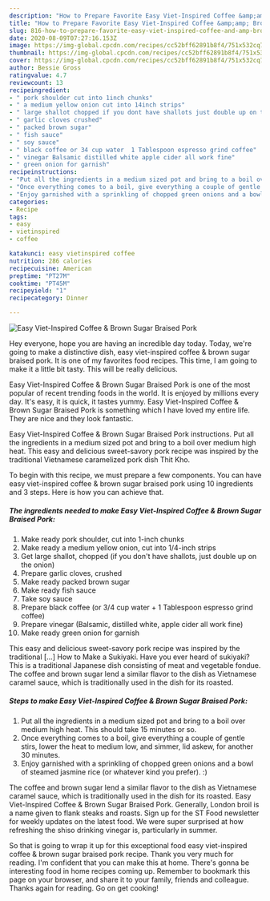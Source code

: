 ```yaml
---
description: "How to Prepare Favorite Easy Viet-Inspired Coffee &amp;amp; Brown Sugar Braised Pork"
title: "How to Prepare Favorite Easy Viet-Inspired Coffee &amp;amp; Brown Sugar Braised Pork"
slug: 816-how-to-prepare-favorite-easy-viet-inspired-coffee-and-amp-brown-sugar-braised-pork
date: 2020-08-09T07:27:16.153Z
image: https://img-global.cpcdn.com/recipes/cc52bff62891b8f4/751x532cq70/easy-viet-inspired-coffee-brown-sugar-braised-pork-recipe-main-photo.jpg
thumbnail: https://img-global.cpcdn.com/recipes/cc52bff62891b8f4/751x532cq70/easy-viet-inspired-coffee-brown-sugar-braised-pork-recipe-main-photo.jpg
cover: https://img-global.cpcdn.com/recipes/cc52bff62891b8f4/751x532cq70/easy-viet-inspired-coffee-brown-sugar-braised-pork-recipe-main-photo.jpg
author: Bessie Gross
ratingvalue: 4.7
reviewcount: 13
recipeingredient:
- " pork shoulder cut into 1inch chunks"
- " a medium yellow onion cut into 14inch strips"
- " large shallot chopped if you dont have shallots just double up on the onion"
- " garlic cloves crushed"
- " packed brown sugar"
- " fish sauce"
- " soy sauce"
- " black coffee or 34 cup water  1 Tablespoon espresso grind coffee"
- " vinegar Balsamic distilled white apple cider all work fine"
- " green onion for garnish"
recipeinstructions:
- "Put all the ingredients in a medium sized pot and bring to a boil over medium high heat. This should take 15 minutes or so."
- "Once everything comes to a boil, give everything a couple of gentle stirs, lower the heat to medium low, and simmer, lid askew, for another 30 minutes."
- "Enjoy garnished with a sprinkling of chopped green onions and a bowl of steamed jasmine rice (or whatever kind you prefer). :)"
categories:
- Recipe
tags:
- easy
- vietinspired
- coffee

katakunci: easy vietinspired coffee 
nutrition: 286 calories
recipecuisine: American
preptime: "PT27M"
cooktime: "PT45M"
recipeyield: "1"
recipecategory: Dinner

---
```



![Easy Viet-Inspired Coffee &amp; Brown Sugar Braised Pork](https://img-global.cpcdn.com/recipes/cc52bff62891b8f4/751x532cq70/easy-viet-inspired-coffee-brown-sugar-braised-pork-recipe-main-photo.jpg)

Hey everyone, hope you are having an incredible day today. Today, we're going to make a distinctive dish, easy viet-inspired coffee &amp; brown sugar braised pork. It is one of my favorites food recipes. This time, I am going to make it a little bit tasty. This will be really delicious.

Easy Viet-Inspired Coffee &amp; Brown Sugar Braised Pork is one of the most popular of recent trending foods in the world. It is enjoyed by millions every day. It's easy, it is quick, it tastes yummy. Easy Viet-Inspired Coffee &amp; Brown Sugar Braised Pork is something which I have loved my entire life. They are nice and they look fantastic.

Easy Viet-Inspired Coffee &amp; Brown Sugar Braised Pork instructions. Put all the ingredients in a medium sized pot and bring to a boil over medium high heat. This easy and delicious sweet-savory pork recipe was inspired by the traditional Vietnamese caramelized pork dish Thit Kho.


To begin with this recipe, we must prepare a few components. You can have easy viet-inspired coffee &amp; brown sugar braised pork using 10 ingredients and 3 steps. Here is how you can achieve that.

<!--inarticleads1-->

##### The ingredients needed to make Easy Viet-Inspired Coffee &amp; Brown Sugar Braised Pork:

1. Make ready  pork shoulder, cut into 1-inch chunks
1. Make ready  a medium yellow onion, cut into 1/4-inch strips
1. Get  large shallot, chopped (if you don&#39;t have shallots, just double up on the onion)
1. Prepare  garlic cloves, crushed
1. Make ready  packed brown sugar
1. Make ready  fish sauce
1. Take  soy sauce
1. Prepare  black coffee (or 3/4 cup water + 1 Tablespoon espresso grind coffee)
1. Prepare  vinegar (Balsamic, distilled white, apple cider all work fine)
1. Make ready  green onion for garnish


This easy and delicious sweet-savory pork recipe was inspired by the traditional […] How to Make a Sukiyaki. Have you ever heard of sukiyaki? This is a traditional Japanese dish consisting of meat and vegetable fondue. The coffee and brown sugar lend a similar flavor to the dish as Vietnamese caramel sauce, which is traditionally used in the dish for its roasted. 

<!--inarticleads2-->

##### Steps to make Easy Viet-Inspired Coffee &amp; Brown Sugar Braised Pork:

1. Put all the ingredients in a medium sized pot and bring to a boil over medium high heat. This should take 15 minutes or so.
1. Once everything comes to a boil, give everything a couple of gentle stirs, lower the heat to medium low, and simmer, lid askew, for another 30 minutes.
1. Enjoy garnished with a sprinkling of chopped green onions and a bowl of steamed jasmine rice (or whatever kind you prefer). :)


The coffee and brown sugar lend a similar flavor to the dish as Vietnamese caramel sauce, which is traditionally used in the dish for its roasted. Easy Viet-Inspired Coffee &amp; Brown Sugar Braised Pork. Generally, London broil is a name given to flank steaks and roasts. Sign up for the ST Food newsletter for weekly updates on the latest food. We were super surprised at how refreshing the shiso drinking vinegar is, particularly in summer. 

So that is going to wrap it up for this exceptional food easy viet-inspired coffee &amp; brown sugar braised pork recipe. Thank you very much for reading. I'm confident that you can make this at home. There's gonna be interesting food in home recipes coming up. Remember to bookmark this page on your browser, and share it to your family, friends and colleague. Thanks again for reading. Go on get cooking!

